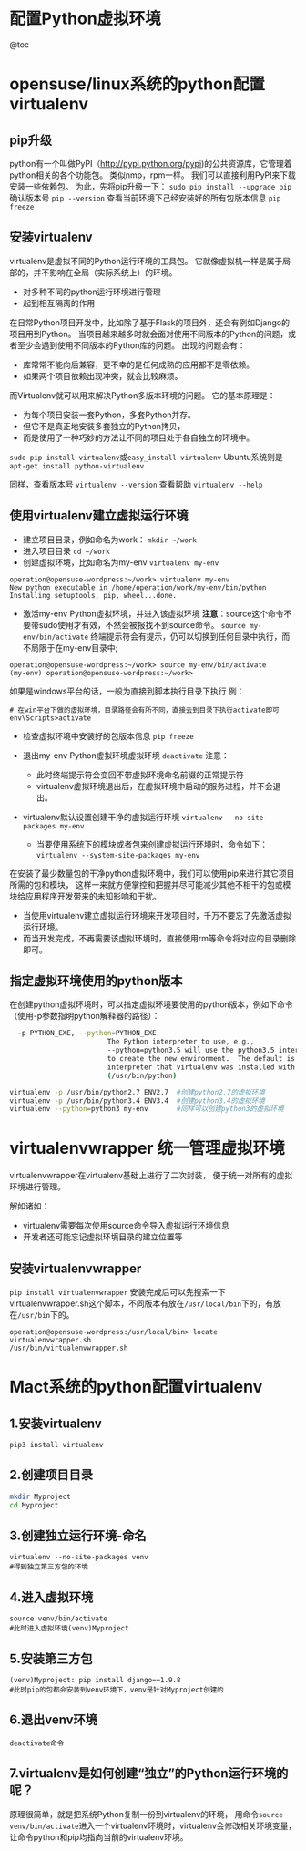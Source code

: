 # 配置Python虚拟环境

@toc

# opensuse/linux系统的python配置virtualenv

## pip升级
python有一个叫做PyPI（http://pypi.python.org/pypi)的公共资源库，它管理着python相关的各个功能包。
类似nmp，rpm一样。
我们可以直接利用PyPI来下载安装一些依赖包。
为此，先将pip升级一下：
`sudo pip install --upgrade pip`
确认版本号
`pip --version` 
查看当前环境下己经安装好的所有包版本信息
`pip freeze`

## 安装virtualenv
virtualenv是虚拟不同的Python运行环境的工具包。
它就像虚拟机一样是属于局部的，并不影响在全局（实际系统上）的环境。
* 对多种不同的python运行环境进行管理
* 起到相互隔离的作用

在日常Python项目开发中，比如除了基于Flask的项目外，还会有例如Django的项目用到Python。
当项目越来越多时就会面对使用不同版本的Python的问题，或者至少会遇到使用不同版本的Python库的问题。
出现的问题会有：
* 库常常不能向后兼容，更不幸的是任何成熟的应用都不是零依赖。
* 如果两个项目依赖出现冲突，就会比较麻烦。

 而Virtualenv就可以用来解决Python多版本环境的问题。
 它的基本原理是：
 * 为每个项目安装一套Python，多套Python并存。
 * 但它不是真正地安装多套独立的Python拷贝，
 * 而是使用了一种巧妙的方法让不同的项目处于各自独立的环境中。
 
`sudo pip install virtualenv`或`easy_install virtualenv`
Ubuntu系统则是`apt-get install python-virtualenv`

同样，查看版本号
`virtualenv --version`
查看帮助
`virtualenv --help`

## 使用virtualenv建立虚拟运行环境 

* 建立项目目录，例如命名为work：
`mkdir ~/work`
* 进入项目目录
`cd ~/work`
* 创建虚拟环境，比如命名为my-env
`virtualenv my-env`
```bin
operation@opensuse-wordpress:~/work> virtualenv my-env
New python executable in /home/operation/work/my-env/bin/python
Installing setuptools, pip, wheel...done.
```
* 激活my-env Python虚拟环境，并进入该虚拟环境
**注意**：source这个命令不要带sudo使用才有效，不然会被报找不到source命令。
`source my-env/bin/activate`
终端提示符会有提示，仍可以切换到任何目录中执行，而不局限于在my-env目录中;
```bin
operation@opensuse-wordpress:~/work> source my-env/bin/activate
(my-env) operation@opensuse-wordpress:~/work> 
```

如果是windows平台的话，一般为直接到脚本执行目录下执行
例：
```
# 在win平台下做的虚拟环境，目录路径会有所不同，直接去到目录下执行activate即可
env\Scripts>activate
```

* 检查虚拟环境中安装好的包版本信息
`pip freeze`
* 退出my-env Python虚拟环境虚拟环境
`deactivate`
注意：
  * 此时终端提示符会变回不带虚拟环境命名前缀的正常提示符
  * virtualenv虚拟环境退出后，在虚拟环境中启动的服务进程，并不会退出。

* virtualenv默认设置创建干净的虚拟运行环境
    `virtualenv --no-site-packages my-env`
  * 当要使用系统下的模块或者包来创建虚拟运行环境时，命令如下：
    `virtualenv --system-site-packages my-env`
 
在安装了最少数量包的干净python虚拟环境中，我们可以使用pip来进行其它项目所需的包和模块，
这样一来就方便掌控和把握并尽可能减少其他不相干的包或模块给应用程序开发带来的未知影响和干扰。

* 当使用virtualenv建立虚拟运行环境来开发项目时，千万不要忘了先激活虚拟运行环境。
* 而当开发完成，不再需要该虚拟环境时，直接使用rm等命令将对应的目录删除即可。

## 指定虚拟环境使用的python版本
在创建python虚拟环境时，可以指定虚拟环境要使用的python版本，例如下命令（使用-p参数指明python解释器的路径）：

```bash
  -p PYTHON_EXE, --python=PYTHON_EXE
                        The Python interpreter to use, e.g.,
                        --python=python3.5 will use the python3.5 interpreter
                        to create the new environment.  The default is the
                        interpreter that virtualenv was installed with
                        (/usr/bin/python)

```

```bash
virtualenv -p /usr/bin/python2.7 ENV2.7  #创建python2.7的虚拟环境
virtualenv -p /usr/bin/python3.4 ENV3.4  #创建python3.4的虚拟环境
virtualenv --python=python3 my-env       #同样可以创建python3的虚拟环境
```

# virtualenvwrapper 统一管理虚拟环境
virtualenvwrapper在virtualenv基础上进行了二次封装，
便于统一对所有的虚拟环境进行管理。

解如诸如：
* virtualenv需要每次使用source命令导入虚拟运行环境信息
* 开发者还可能忘记虚拟环境目录的建立位置等

## 安装virtualenvwrapper
`pip install virtualenvwrapper`
安装完成后可以先搜索一下virtualenvwrapper.sh这个脚本，不同版本有放在`/usr/local/bin`下的，有放在`/usr/bin`下的。
```
operation@opensuse-wordpress:/usr/local/bin> locate virtualenvwrapper.sh
/usr/bin/virtualenvwrapper.sh
```
# Mact系统的python配置virtualenv

## 1.安装virtualenv

`pip3 install virtualenv` 

## 2.创建项目目录

```bash
mkdir Myproject
cd Myproject 
```

## 3.创建独立运行环境-命名

```
virtualenv --no-site-packages venv
#得到独立第三方包的环境
```


## 4.进入虚拟环境

```
source venv/bin/activate
#此时进入虚拟环境(venv)Myproject 
```

## 5.安装第三方包

```
(venv)Myproject: pip install django==1.9.8 
#此时pip的包都会安装到venv环境下，venv是针对Myproject创建的 
```


## 6.退出venv环境

`deactivate命令 `

## 7.virtualenv是如何创建“独立”的Python运行环境的呢？

原理很简单，就是把系统Python复制一份到virtualenv的环境，
用命令`source venv/bin/activate`进入一个virtualenv环境时，virtualenv会修改相关环境变量，让命令python和pip均指向当前的virtualenv环境。
